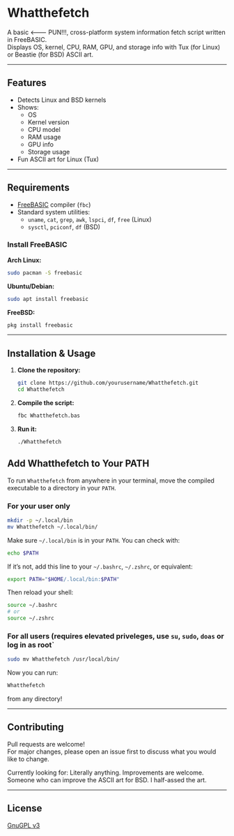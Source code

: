 # Whatthefetch

A basic <--- PUN!!!, cross-platform system information fetch script written in FreeBASIC.  
Displays OS, kernel, CPU, RAM, GPU, and storage info with Tux (for Linux) or Beastie (for BSD) ASCII art.

---

## Features

- Detects Linux and BSD kernels
- Shows:
  - OS
  - Kernel version
  - CPU model
  - RAM usage
  - GPU info
  - Storage usage
- Fun ASCII art for Linux (Tux)

---

## Requirements

- [FreeBASIC](https://www.freebasic.net/) compiler (`fbc`)
- Standard system utilities:
  - `uname`, `cat`, `grep`, `awk`, `lspci`, `df`, `free` (Linux)
  - `sysctl`, `pciconf`, `df` (BSD)

### Install FreeBASIC

**Arch Linux:**
```bash
sudo pacman -S freebasic
```

**Ubuntu/Debian:**
```bash
sudo apt install freebasic
```

**FreeBSD:**
```bash
pkg install freebasic
```

---

## Installation & Usage

1. **Clone the repository:**
    ```bash
    git clone https://github.com/yourusername/Whatthefetch.git
    cd Whatthefetch
    ```

2. **Compile the script:**
    ```bash
    fbc Whatthefetch.bas
    ```

3. **Run it:**
    ```bash
    ./Whatthefetch
    ```


## Add Whatthefetch to Your PATH

To run `Whatthefetch` from anywhere in your terminal, move the compiled executable to a directory in your `PATH`.

### For your user only

```bash
mkdir -p ~/.local/bin
mv Whatthefetch ~/.local/bin/
```

Make sure `~/.local/bin` is in your `PATH`. You can check with:

```bash
echo $PATH
```

If it’s not, add this line to your `~/.bashrc`, `~/.zshrc`, or equivalent:

```bash
export PATH="$HOME/.local/bin:$PATH"
```

Then reload your shell:

```bash
source ~/.bashrc
# or
source ~/.zshrc
```

### For all users (requires elevated priveleges, use `su`, `sudo`, `doas` or log in as root`

```bash
sudo mv Whatthefetch /usr/local/bin/
```

Now you can run:

```bash
Whatthefetch
```

from any directory!

---

## Contributing

Pull requests are welcome!  
For major changes, please open an issue first to discuss what you would like to change.

Currently looking for:
Literally anything. Improvements are welcome.
Someone who can improve the ASCII art for BSD. I half-assed the art.

---

## License

[GnuGPL v3](LICENSE)
